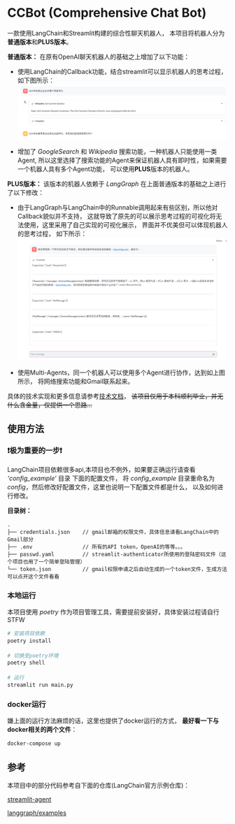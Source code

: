 # CCBot (Comprehensive Chat Bot) 

一款使用LangChain和Streamlit构建的综合性聊天机器人，
本项目将机器人分为**普通版本**和**PLUS版本**。

**普通版本：**
在原有OpenAI聊天机器人的基础之上增加了以下功能：
* 使用LangChain的Callback功能，结合streamlit可以显示机器人的思考过程，如下图所示：
![LLMThought](docs/imgs/llmThought.png)

* 增加了 *GoogleSearch* 和 _Wikipedia_ 搜索功能，一种机器人只能使用一类Agent, 
所以这里选择了搜索功能的Agent来保证机器人具有即时性，如果需要一个机器人具有多个Agent功能，
可以使用**PLUS**版本的机器人。

**PLUS版本：**
该版本的机器人依赖于 *LangGraph* 在上面普通版本的基础之上进行了以下修改：
* 由于LangGraph与LangChain中的Runnable调用起来有些区别，所以他对Callback貌似并不支持，
这就导致了原先的可以展示思考过程的可视化将无法使用，这里采用了自己实现的可视化展示，
界面并不优美但可以体现机器人的思考过程， 如下所示：
![MAThought](docs/imgs/maThought.png)

* 使用Multi-Agents，同一个机器人可以使用多个Agent进行协作，达到如上图所示，
将网络搜索功能和Gmail联系起来。

具体的技术实现和更多信息请参考[技术文档](docs/jsyl.md)，
~~该项目仅用于本科顺利毕业，并无什么含金量，仅提供一个思路...~~

## 使用方法

### ❗极为重要的一步❗

LangChain项目依赖很多api,本项目也不例外，如果要正确运行请查看 _‘config_example’_ 目录 下面的配置文件，
将 _config_example_ 目录重命名为 _config_，然后修改好配置文件，这里也说明一下配置文件都是什么，
以及如何进行修改。

**目录树：**

```
.
├── credentials.json    // gmail邮箱的权限文件，具体信息请看LangChain中的Gmail部分
├── .env                // 所有的API token，OpenAI的等等。。。
├── passwd.yaml         // streamlit-authenticator所使用的登陆密码文件（这个项目也用了一个简单登陆管理）
└── token.json          // gmail权限申请之后自动生成的一个token文件，生成方法可以点开这个文件看看
```


### 本地运行

本项目使用 *poetry* 作为项目管理工具，需要提前安装好，具体安装过程请自行STFW

```bash
# 安装项目依赖
poetry install

# 切换至poetry环境
poetry shell

# 运行
streamlit run main.py
```

### docker运行

嫌上面的运行方法麻烦的话，这里也提供了docker运行的方式，
**最好看一下与docker相关的两个文件**：

```bash
docker-compose up
```

## 参考

本项目中的部分代码参考自下面的仓库(LangChain官方示例仓库)：

[streamlit-agent](https://github.com/langchain-ai/streamlit-agent)

[langgraph/examples](https://github.com/langchain-ai/langgraph/tree/main/examples/multi_agent)